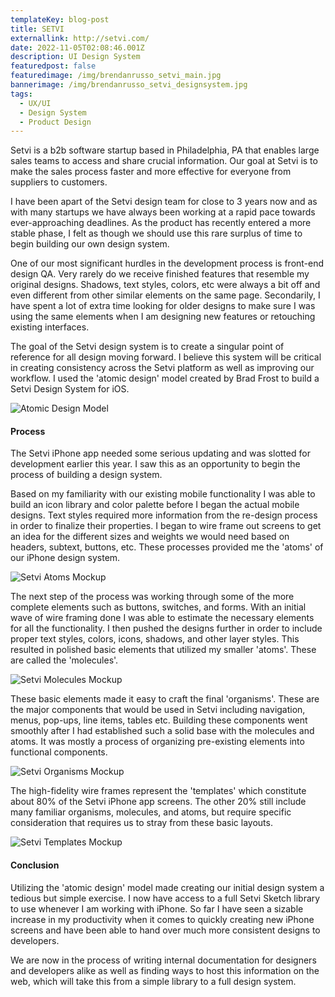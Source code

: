 ```yaml
---
templateKey: blog-post
title: SETVI
externallink: http://setvi.com/
date: 2022-11-05T02:08:46.001Z
description: UI Design System
featuredpost: false
featuredimage: /img/brendanrusso_setvi_main.jpg
bannerimage: /img/brendanrusso_setvi_designsystem.jpg
tags:
  - UX/UI
  - Design System
  - Product Design
---
```

Setvi is a b2b software startup based in Philadelphia, PA that enables large sales teams to access and share crucial information. Our goal at Setvi is to make the sales process faster and more effective for everyone from suppliers to customers.

I have been apart of the Setvi design team for close to 3 years now and as with many startups we have always been working at a rapid pace towards ever-approaching deadlines. As the product has recently entered a more stable phase, I felt as though we should use this rare surplus of time to begin building our own design system. 

One of our most significant hurdles in the development process is front-end design QA. Very rarely do we receive finished features that resemble my original designs. Shadows, text styles, colors, etc were always a bit off and even different from other similar elements on the same page. Secondarily, I have spent a lot of extra time looking for older designs to make sure I was using the same elements when I am designing new features or retouching existing interfaces.

The goal of the Setvi design system is to create a singular point of reference for all design moving forward. I believe this system will be critical in creating consistency across the Setvi platform as well as improving our workflow. I used the 'atomic design' model created by Brad Frost to build a Setvi Design System for iOS.

<div> 

<img src="//a.storyblok.com/f/52110/2000x502/d818df32df/brendanrusso_setvi_atomicdesign.jpeg" alt="Atomic Design Model">

</div>

#### Process

The Setvi iPhone app needed some serious updating and was slotted for development earlier this year. I saw this as an opportunity to begin the process of building a design system. 

Based on my familiarity with our existing mobile functionality I was able to build an icon library and color palette before I began the actual mobile designs. Text styles required more information from the re-design process in order to finalize their properties. I began to wire frame out screens to get an idea for the different sizes and weights we would need based on headers, subtext, buttons, etc. These processes provided me the 'atoms' of our iPhone design system.

<div> 

<img src="//a.storyblok.com/f/52110/1080x583/5d2b80f2fa/brendanrusso_setvi_atoms.jpg" alt="Setvi Atoms Mockup">

</div>

The next step of the process was working through some of the more complete elements such as buttons, switches, and forms. With an initial wave of wire framing done I was able to estimate the necessary elements for all the functionality. I then pushed the designs further in order to include proper text styles, colors, icons, shadows, and other layer styles. This resulted in polished basic elements that utilized my smaller 'atoms'. These are called the 'molecules'.

<div> 

<img src="//a.storyblok.com/f/52110/1080x583/8a0491acda/brendanrusso_setvi_molecules.jpg" alt="Setvi Molecules Mockup">

</div>

These basic elements made it easy to craft the final 'organisms'. These are the major components that would be used in Setvi including navigation, menus, pop-ups, line items, tables etc. Building these components went smoothly after I had established such a solid base with the molecules and atoms. It was mostly a process of organizing pre-existing elements into functional components. 

<div> 

<img src="//a.storyblok.com/f/52110/1080x583/4cfee473e5/brendanrusso_setvi_organisms.jpg" alt="Setvi Organisms Mockup">

</div>

The high-fidelity wire frames represent the 'templates' which constitute about 80% of the Setvi iPhone app screens. The other 20% still include many familiar organisms, molecules, and atoms, but require specific consideration that requires us to stray from these basic layouts.

<div> 

<img src="//a.storyblok.com/f/52110/1080x583/c72aeddb6c/brendanrusso_setvi_templates.jpg" alt="Setvi Templates Mockup">

</div>

#### Conclusion

Utilizing the 'atomic design' model made creating our initial design system a tedious but simple exercise. I now have access to a full Setvi Sketch library to use whenever I am working with iPhone. So far I have seen a sizable increase in my productivity when it comes to quickly creating new iPhone screens and have been able to hand over much more consistent designs to developers. 

We are now in the process of writing internal documentation for designers and developers alike as well as finding ways to host this information on the web, which will take this from a simple library to a full design system. 